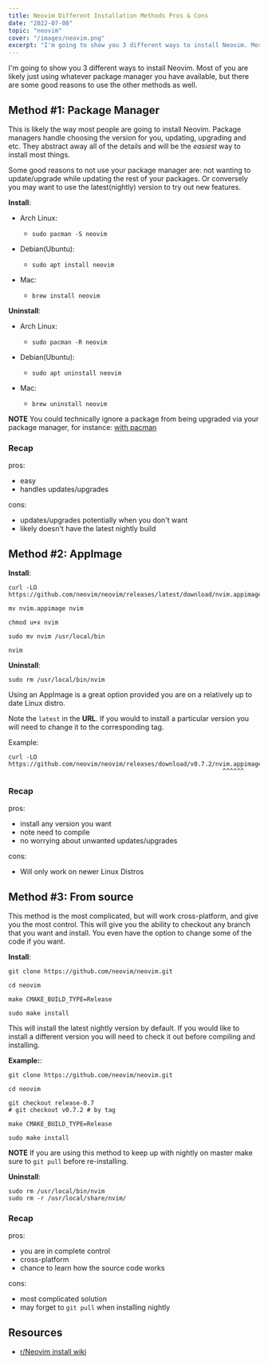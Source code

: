 ```yaml
---
title: Neovim Different Installation Methods Pros & Cons
date: "2022-07-08"
topic: "neovim"
cover: "/images/neovim.png"
excerpt: "I'm going to show you 3 different ways to install Neovim. Most of you are likely just using whatever package manager you have available, but there are some good reasons to use the other methods as well."
---
```


I'm going to show you 3 different ways to install Neovim. Most of you are likely just using whatever package manager you have available, but there are some good reasons to use the other methods as well.

## Method #1: Package Manager

This is likely the way most people are going to install Neovim. Package managers handle choosing the version for you, updating, upgrading and etc. They abstract away all of the details and will be the *easiest* way to install most things.

Some good reasons to not use your package manager are: not wanting to update/upgrade while updating the rest of your packages. Or conversely you may want to use the latest(nightly) version to try out new features.

**Install**:

  - Arch Linux:
    - `sudo pacman -S neovim`

  - Debian(Ubuntu):
    - `sudo apt install neovim`

  - Mac:
    - `brew install neovim`

**Uninstall**:

  - Arch Linux:
    - `sudo pacman -R neovim`

  - Debian(Ubuntu):
    - `sudo apt uninstall neovim`

  - Mac:
    - `brew uninstall neovim`

**NOTE** You could technically ignore a package from being upgraded via your package manager, for instance: [with pacman](https://ostechnix.com/safely-ignore-package-upgraded-arch-linux/)
### Recap

pros:
  - easy
  - handles updates/upgrades

cons:
  - updates/upgrades potentially when you don't want
  - likely doesn't have the latest nightly build

## Method #2: AppImage

**Install**:

  ```
  curl -LO https://github.com/neovim/neovim/releases/latest/download/nvim.appimage

  mv nvim.appimage nvim

  chmod u+x nvim

  sudo mv nvim /usr/local/bin

  nvim
  ```

**Uninstall**:

  ```
  sudo rm /usr/local/bin/nvim
  ```

Using an AppImage is a great option provided you are on a relatively up to date Linux distro. 

Note the `latest` in the **URL**. If you would to install a particular version you will need to change it to the corresponding tag.

Example:

  ```
  curl -LO https://github.com/neovim/neovim/releases/download/v0.7.2/nvim.appimage
                                                              ^^^^^^
  ```

### Recap

pros:
  - install any version you want
  - note need to compile
  - no worrying about unwanted updates/upgrades

cons:
  - Will only work on newer Linux Distros

## Method #3: From source

This method is the most complicated, but will work cross-platform, and give you the most control. This will give you the ability to checkout any branch that you want and install. You even have the option to change some of the code if you want.

**Install**:

  ```
  git clone https://github.com/neovim/neovim.git

  cd neovim

  make CMAKE_BUILD_TYPE=Release

  sudo make install
  ```

This will install the latest nightly version by default. If you would like to install a different version you will need to check it out before compiling and installing.

**Example:**:

  ```
  git clone https://github.com/neovim/neovim.git

  cd neovim

  git checkout release-0.7 
  # git checkout v0.7.2 # by tag

  make CMAKE_BUILD_TYPE=Release

  sudo make install
  ```

**NOTE** If you are using this method to keep up with nightly on master make sure to `git pull` before re-installing.

**Uninstall**:

  ```
  sudo rm /usr/local/bin/nvim
  sudo rm -r /usr/local/share/nvim/
  ```

### Recap

pros:
  - you are in complete control
  - cross-platform
  - chance to learn how the source code works

cons:
  - most complicated solution
  - may forget to `git pull` when installing nightly

## Resources

- [r/Neovim install wiki](https://github.com/neovim/neovim/wiki/Installing-Neovim)

